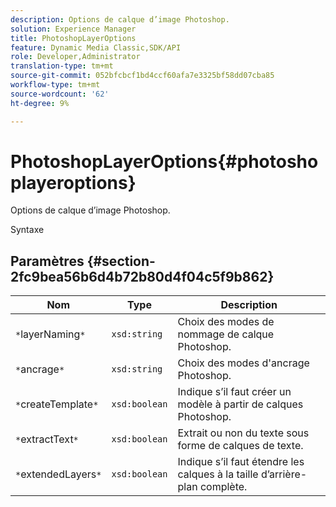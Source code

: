 ```yaml
---
description: Options de calque d’image Photoshop.
solution: Experience Manager
title: PhotoshopLayerOptions
feature: Dynamic Media Classic,SDK/API
role: Developer,Administrator
translation-type: tm+mt
source-git-commit: 052bfcbcf1bd4ccf60afa7e3325bf58dd07cba85
workflow-type: tm+mt
source-wordcount: '62'
ht-degree: 9%

---
```



# PhotoshopLayerOptions{#photoshoplayeroptions}

Options de calque d’image Photoshop.

Syntaxe

## Paramètres {#section-2fc9bea56b6d4b72b80d4f04c5f9b862}

| Nom | Type | Description |
|---|---|---|
| `*`layerNaming`*` | `xsd:string` | Choix des modes de nommage de calque Photoshop. |
| `*`ancrage`*` | `xsd:string` | Choix des modes d&#39;ancrage Photoshop. |
| `*`createTemplate`*` | `xsd:boolean` | Indique s’il faut créer un modèle à partir de calques Photoshop. |
| `*`extractText`*` | `xsd:boolean` | Extrait ou non du texte sous forme de calques de texte. |
| `*`extendedLayers`*` | `xsd:boolean` | Indique s’il faut étendre les calques à la taille d’arrière-plan complète. |

